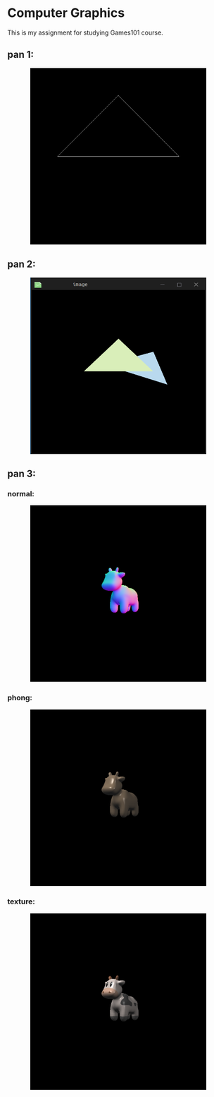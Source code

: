 # Computer Graphics

This is my assignment for studying Games101 course.

## pan 1:

<p align="center">
    <img src="./IMG/pa1.png" alt="image" width="400" height="400">
</p>

## pan 2:

<p align="center">
    <img src="./IMG/pa2.png" alt="image" width="400" height="400">
</p>

## pan 3:

### normal:

<p align="center">
    <img src="./IMG/pa3_normal.png" alt="image" width="400" height="400">
</p>

### phong:

<p align="center">
    <img src="./IMG/pa3_phong.png" alt="image" width="400" height="400">
</p>

### texture:

<p align="center">
    <img src="./IMG/pa3_texture.png" alt="image" width="400" height="400">
</p>
